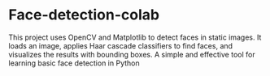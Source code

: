 # Face-detection-colab
This project uses OpenCV and Matplotlib to detect faces in static images. It loads an image, applies Haar cascade classifiers to find faces, and visualizes the results with bounding boxes. A simple and effective tool for learning basic face detection in Python
